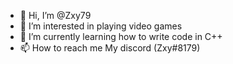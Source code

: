 - 👋 Hi, I’m @Zxy79
- 👀 I’m interested in playing video games
- 🌱 I’m currently learning how to write code in C++
- 📫 How to reach me My discord (Zxy#8179)

<!---
Zxy79/Zxy79 is a ✨ special ✨ repository because its `README.md` (this file) appears on your GitHub profile.
You can click the Preview link to take a look at your changes.
--->
